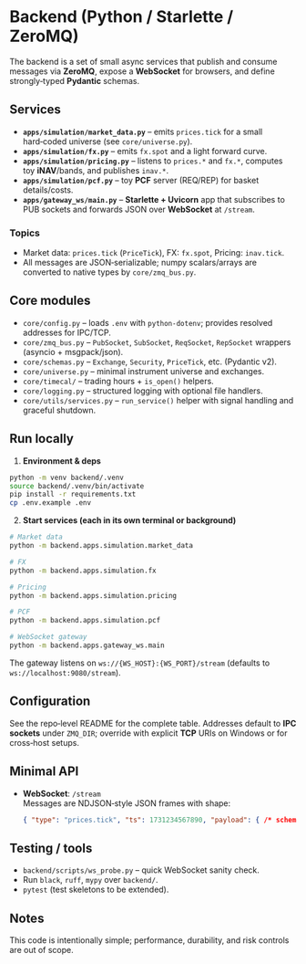 # Backend (Python / Starlette / ZeroMQ)

The backend is a set of small async services that publish and consume messages via **ZeroMQ**, expose a **WebSocket** for browsers, and define strongly‑typed **Pydantic** schemas.

## Services

- **`apps/simulation/market_data.py`** – emits `prices.tick` for a small hard‑coded universe (see `core/universe.py`).  
- **`apps/simulation/fx.py`** – emits `fx.spot` and a light forward curve.  
- **`apps/simulation/pricing.py`** – listens to `prices.*` and `fx.*`, computes toy **iNAV**/bands, and publishes `inav.*`.  
- **`apps/simulation/pcf.py`** – toy **PCF** server (REQ/REP) for basket details/costs.  
- **`apps/gateway_ws/main.py`** – **Starlette + Uvicorn** app that subscribes to PUB sockets and forwards JSON over **WebSocket** at `/stream`.

### Topics

- Market data: `prices.tick` (`PriceTick`), FX: `fx.spot`, Pricing: `inav.tick`.  
- All messages are JSON‑serializable; numpy scalars/arrays are converted to native types by `core/zmq_bus.py`.

## Core modules

- `core/config.py` – loads `.env` with `python-dotenv`; provides resolved addresses for IPC/TCP.  
- `core/zmq_bus.py` – `PubSocket`, `SubSocket`, `ReqSocket`, `RepSocket` wrappers (asyncio + msgpack/json).  
- `core/schemas.py` – `Exchange`, `Security`, `PriceTick`, etc. (Pydantic v2).  
- `core/universe.py` – minimal instrument universe and exchanges.  
- `core/timecal/` – trading hours + `is_open()` helpers.  
- `core/logging.py` – structured logging with optional file handlers.  
- `core/utils/services.py` – `run_service()` helper with signal handling and graceful shutdown.

## Run locally

1) **Environment & deps**  

```bash
python -m venv backend/.venv
source backend/.venv/bin/activate
pip install -r requirements.txt
cp .env.example .env
```

2) **Start services (each in its own terminal or background)**  

```bash
# Market data
python -m backend.apps.simulation.market_data

# FX
python -m backend.apps.simulation.fx

# Pricing
python -m backend.apps.simulation.pricing

# PCF
python -m backend.apps.simulation.pcf

# WebSocket gateway
python -m backend.apps.gateway_ws.main
```

The gateway listens on `ws://{WS_HOST}:{WS_PORT}/stream` (defaults to `ws://localhost:9080/stream`).

## Configuration

See the repo‑level README for the complete table. Addresses default to **IPC sockets** under `ZMQ_DIR`; override with explicit **TCP** URIs on Windows or for cross‑host setups.

## Minimal API

- **WebSocket**: `/stream`  
  Messages are NDJSON‑style JSON frames with shape:

  ```json
  { "type": "prices.tick", "ts": 1731234567890, "payload": { /* schema */ } }
  ```

## Testing / tools

- `backend/scripts/ws_probe.py` – quick WebSocket sanity check.
- Run `black`, `ruff`, `mypy` over `backend/`.
- `pytest` (test skeletons to be extended).

## Notes

This code is intentionally simple; performance, durability, and risk controls are out of scope.
